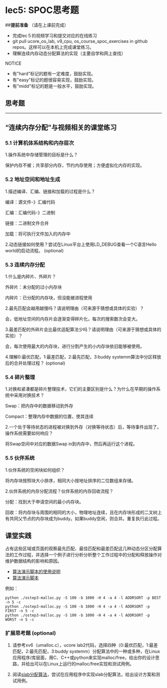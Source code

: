 # lec5: SPOC思考题

##**提前准备**
（请在上课前完成）

- 完成lec５的视频学习和提交对应的在线练习
- git pull ucore_os_lab, v9_cpu, os_course_spoc_exercises in github repos。这样可以在本机上完成课堂练习。
- 理解连续内存动态分配算法的实现（主要自学和网上查找）

NOTICE
- 有"hard"标记的题有一定难度，鼓励实现。
- 有"easy"标记的题很容易实现，鼓励实现。
- 有"midd"标记的题是一般水平，鼓励实现。


## 思考题
---

## “连续内存分配”与视频相关的课堂练习

### 5.1 计算机体系结构和内存层次

1.操作系统中存储管理的目标是什么？

保护内存不被；共享部分内存，节约内存使用；方便虚拟化内存的实现。


### 5.2 地址空间和地址生成
1.描述编译、汇编、链接和加载的过程是什么？

编译：源文件-》汇编代码

汇编：汇编代码-》二进制

链接：二进制文件合并

加载：将可执行文件加入的内存中

2.动态链接如何使用？尝试在Linux平台上使用LD_DEBUG查看一个C语言Hello world的启动流程。  (optional)

### 5.3 连续内存分配
1.什么是内碎片、外碎片？

外碎片：未分配的过小内存块

内碎片：已分配的内存块，但没能被进程使用

2.最先匹配会越用越慢吗？请说明理由（可来源于猜想或具体的实验）？

会，低地址空间的内存片会逐渐变得碎片化，每次的搜索数次会变大。

3.最差匹配的外碎片会比最优适配算法少吗？请说明理由（可来源于猜想或具体的实验）？

会，每次使用最大的内存块，进行分割产生的小内存块依旧能够被使用。

4.理解0:最优匹配，1:最差匹配，2:最先匹配，3:buddy systemm算法中分区释放后的合并处理过程？ (optional)


### 5.4 碎片整理
1.对换和紧凑都是碎片整理技术，它们的主要区别是什么？为什么在早期的操作系统中采用对换技术？  

Swap：把内存中的数据移动到外存

Compact：整理内存中数据的位置，使其连续

2.一个处于等待状态的进程被对换到外存（对换等待状态）后，等待事件出现了。操作系统需要如何响应？

将Swap空间中对应的数据Swap in到内存中，然后再运行这个进程。

### 5.5 伙伴系统
1.伙伴系统的空闲块如何组织？

将内存块按照块大小排序，相同大小按地址排序的二位数组来存储。

2.伙伴系统的内存分配流程？伙伴系统的内存回收流程？

分配：找到大于申请空间的最小内存块。

回收：将内存块与周围的相同的大小，物理地址连续，且在内存块形成的二叉树上有共同父节点的内存块成为buddy。如果buddy空闲，则合并。重复执行此过程。

## 课堂实践

占有这些区域或页面的观察最先匹配、最佳匹配和最差匹配这几种动态分区分配算法的工作过程，并选择一个例子进行分析分析整个工作过程中的分配和释放操作对维护数据结构的影响和原因。

  * [算法演示脚本的使用说明](https://github.com/chyyuu/os_tutorial_lab/blob/master/ostep/ostep3-malloc.md)
  * [算法演示脚本](https://github.com/chyyuu/os_tutorial_lab/blob/master/ostep/ostep3-malloc.py)

例如：
```
python ./ostep3-malloc.py -S 100 -b 1000 -H 4 -a 4 -l ADDRSORT -p BEST -n 5 -c
python ./ostep3-malloc.py -S 100 -b 1000 -H 4 -a 4 -l ADDRSORT -p FIRST -n 5 -c
python ./ostep3-malloc.py -S 100 -b 1000 -H 4 -a 4 -l ADDRSORT -p WORST -n 5 -c
```

### 扩展思考题 (optional)

1. 请参考xv6（umalloc.c），ucore lab2代码，选择四种（0:最优匹配，1:最差匹配，2:最先匹配，3:buddy systemm）分配算法中的一种或多种，在Linux应用程序/库层面，用C、C++或python来实现malloc/free，给出你的设计思路，并给出可以在Linux上运行的malloc/free实现和测试用例。


2. 阅读[slab分配算法](http://en.wikipedia.org/wiki/Slab_allocation)，尝试在应用程序中实现slab分配算法，给出设计方案和测试用例。
